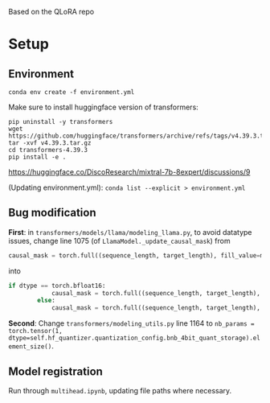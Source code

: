 Based on the QLoRA repo

# Setup

## Environment

`conda env create -f environment.yml`

Make sure to install huggingface version of transformers:
```shell
pip uninstall -y transformers
wget https://github.com/huggingface/transformers/archive/refs/tags/v4.39.3.tar.gz
tar -xvf v4.39.3.tar.gz
cd transformers-4.39.3
pip install -e .
```
https://huggingface.co/DiscoResearch/mixtral-7b-8expert/discussions/9

(Updating environment.yml): `conda list --explicit > environment.yml`

## Bug modification

**First**: in `transformers/models/llama/modeling_llama.py`, to avoid datatype issues, change line 1075 (of `LlamaModel._update_causal_mask`) from
```python
causal_mask = torch.full((sequence_length, target_length), fill_value=min_dtype, dtype=dtype, device=device)
```
into
```python
if dtype == torch.bfloat16:
            causal_mask = torch.full((sequence_length, target_length), fill_value=min_dtype, dtype=torch.float, device=device)
        else:
            causal_mask = torch.full((sequence_length, target_length), fill_value=min_dtype, dtype=dtype, device=device)
```

**Second**: 
Change `transformers/modeling_utils.py` line 1164 to `nb_params = torch.tensor(1, dtype=self.hf_quantizer.quantization_config.bnb_4bit_quant_storage).element_size()`.

## Model registration

Run through `multihead.ipynb`, updating file paths where necessary.
